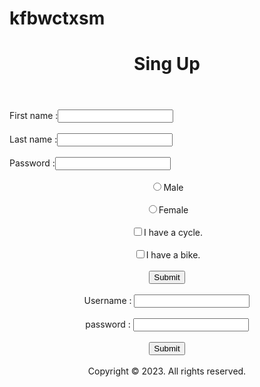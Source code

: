 # kfbwctxsm
<!DOCTYPE html>
<html class="no-js" lan="EN">
<head>
<meta carset="UTF-8">
<meta name="description"content="Latest html form give.">
<meta name="keywords"content="form,html,sing up">
<link rel="shortcut icon"href="empty.jpeg"type="image/x-icon">
</head>
<body>
<header>
<center>
<!--1 number heading tag-->
<h1>Sing Up<h1>
</center>
</header>
<main>
<form>
First name :<input type="text"name="firstname"/>
<br>
<br>
Last name :<input type="text"name="lastname"/>
<br>
<br>
Password :<input type="password"name="pwd">
<br>
<br>
<center>
<input type="radio"name="sex"
value="male"/>Male
<br>
<br>
<input type="radio"name="sex"
value="female"/>Female
<br>
<br>
<input type="checkbox"name="vehicle"
value="Cycle"/>I have a cycle.
<br>
<br>
<input type="checkbox"name="vehicle"
value="Bike"/>I have a bike.
<br>
<br>
<input type="submit"value"Submit"/>
<br>
<br>
<form name="input"
action="html_form_action.asp"
method="get">
Username : <input type="text"name="user">
<br>
<br>
password : <input type="password"name="pwd">
<br>
<br>
<input type="submit"value"Submit"/>
<br>
</br>
</form>
<footer>Copyright © 2023. All rights reserved.</footer>
</main>
</center>
</body>
</html>

